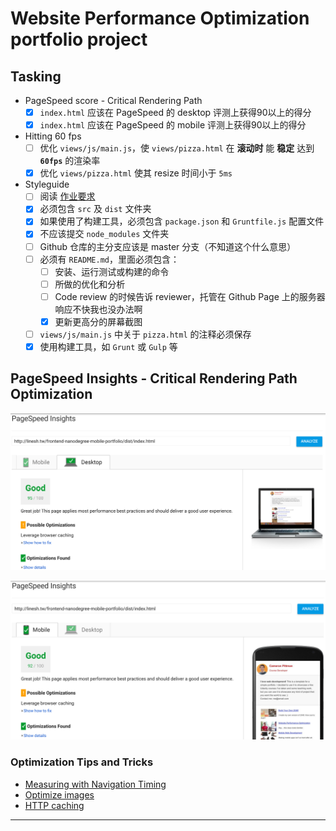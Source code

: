 # Website Performance Optimization portfolio project

## Tasking

* PageSpeed score - Critical Rendering Path
  * [x] `index.html` 应该在 PageSpeed 的 desktop 评测上获得90以上的得分
  * [x] `index.html` 应该在 PageSpeed 的 mobile 评测上获得90以上的得分
* Hitting 60 fps
  * [ ] 优化 `views/js/main.js`，使 `views/pizza.html` 在 **滚动时** 能 **稳定** 达到 **`60fps`** 的渲染率
  * [x] 优化 `views/pizza.html` 使其 resize 时间小于 `5ms`
* Styleguide
  * [ ] 阅读 [作业要求][] 
  * [x] 必须包含 `src` 及 `dist` 文件夹
  * [x] 如果使用了构建工具，必须包含 `package.json` 和 `Gruntfile.js` 配置文件
  * [x] 不应该提交 `node_modules` 文件夹
  * [ ] Github 仓库的主分支应该是 master 分支（不知道这个什么意思）
  * [ ] 必须有 `README.md`，里面必须包含：
    * [ ] 安装、运行测试或构建的命令
	* [ ] 所做的优化和分析
    * [ ] Code review 的时候告诉 reviewer，托管在 Github Page 上的服务器响应不快我也没办法啊
    * [x] 更新更高分的屏幕截图
  * [ ] `views/js/main.js` 中关于 `pizza.html` 的注释必须保存
  * [x] 使用构建工具，如 `Grunt` 或 `Gulp` 等

## PageSpeed Insights - Critical Rendering Path Optimization

![page-speed-result-desktop](./screenshots/pagespeed/desktop.png)

![page-speed-result-mobile](./screenshots/pagespeed/mobile.png)

### Optimization Tips and Tricks

* [Measuring with Navigation Timing][] 
* [Optimize images][]
* [HTTP caching][]

---

[作业要求]: https://review.udacity.com/#!/projects/2735848561/rubric
[Measuring with Navigation Timing]: https://developers.google.com/web/fundamentals/performance/critical-rendering-path/measure-crp.html
[Optimize images]: https://developers.google.com/web/fundamentals/performance/optimizing-content-efficiency/image-optimization.html
[HTTP caching]: https://developers.google.com/web/fundamentals/performance/optimizing-content-efficiency/http-caching.html